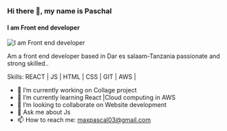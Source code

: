 ### Hi there 👋, my name is Paschal
#### I am Front end developer
![I am Front end developer](https://photos.app.goo.gl/EBVHvXQykRSPLGT59)

Am a front end developer based in Dar es salaam-Tanzania passionate and strong skilled..

Skills: REACT | JS | HTML | CSS | GIT | AWS |

- 🔭 I’m currently working on Collage project 
- 🌱 I’m currently learning React |Cloud computing in AWS 
- 👯 I’m looking to collaborate on Website development 
- 💬 Ask me about Js  
- 📫 How to reach me: maxpascal03@gmail.com 


